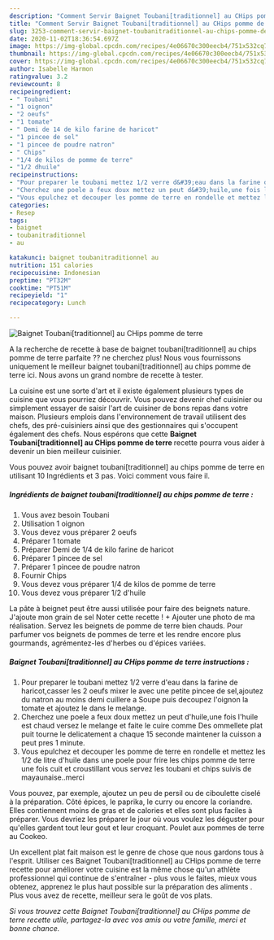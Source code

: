 ```yaml
---
description: "Comment Servir Baignet Toubani[traditionnel] au CHips pomme de terre"
title: "Comment Servir Baignet Toubani[traditionnel] au CHips pomme de terre"
slug: 3253-comment-servir-baignet-toubanitraditionnel-au-chips-pomme-de-terre
date: 2020-11-02T18:36:54.697Z
image: https://img-global.cpcdn.com/recipes/4e06670c300eecb4/751x532cq70/baignet-toubanitraditionnel-au-chips-pomme-de-terre-photo-principale-de-la-recette.jpg
thumbnail: https://img-global.cpcdn.com/recipes/4e06670c300eecb4/751x532cq70/baignet-toubanitraditionnel-au-chips-pomme-de-terre-photo-principale-de-la-recette.jpg
cover: https://img-global.cpcdn.com/recipes/4e06670c300eecb4/751x532cq70/baignet-toubanitraditionnel-au-chips-pomme-de-terre-photo-principale-de-la-recette.jpg
author: Isabelle Harmon
ratingvalue: 3.2
reviewcount: 8
recipeingredient:
- " Toubani"
- "1 oignon"
- "2 oeufs"
- "1 tomate"
- " Demi de 14 de kilo farine de haricot"
- "1 pincee de sel"
- "1 pincee de poudre natron"
- " Chips"
- "1/4 de kilos de pomme de terre"
- "1/2 dhuile"
recipeinstructions:
- "Pour preparer le toubani mettez 1/2 verre d&#39;eau dans la farine de haricot,casser les 2 oeufs mixer le avec une petite pincee de sel,ajoutez du natron au moins demi cuillere a Soupe puis decoupez l&#39;oignon la tomate et ajoutez le dans le melange."
- "Cherchez une poele a feux doux mettez un peut d&#39;huile,une fois l&#39;huile est chaud versez le melange et faite le cuire comme Des ommellete plat puit tourne le delicatement a chaque 15 seconde maintener la cuisson a peut pres 1 minute."
- "Vous epulchez et decouper les pomme de terre en rondelle et mettez les 1/2 de litre d&#39;huile dans une poele pour frire les chips pomme de terre une fois cuit et croustillant vous servez les toubani et chips suivis de mayaunaise..merci"
categories:
- Resep
tags:
- baignet
- toubanitraditionnel
- au

katakunci: baignet toubanitraditionnel au 
nutrition: 151 calories
recipecuisine: Indonesian
preptime: "PT32M"
cooktime: "PT51M"
recipeyield: "1"
recipecategory: Lunch

---
```



![Baignet Toubani[traditionnel] au CHips pomme de terre](https://img-global.cpcdn.com/recipes/4e06670c300eecb4/751x532cq70/baignet-toubanitraditionnel-au-chips-pomme-de-terre-photo-principale-de-la-recette.jpg)

A la recherche de recette à base de baignet toubani[traditionnel] au chips pomme de terre parfaite ?? ne cherchez plus! Nous vous fournissons uniquement le meilleur baignet toubani[traditionnel] au chips pomme de terre ici. Nous avons un grand nombre de recette à tester.

La cuisine est une sorte d'art et il existe également plusieurs types de cuisine que vous pourriez découvrir. Vous pouvez devenir chef cuisinier ou simplement essayer de saisir l'art de cuisiner de bons repas dans votre maison. Plusieurs emplois dans l'environnement de travail utilisent des chefs, des pré-cuisiniers ainsi que des gestionnaires qui s'occupent également des chefs. Nous espérons que cette <strong> Baignet Toubani[traditionnel] au CHips pomme de terre </strong> recette pourra vous aider à devenir un bien meilleur cuisinier.

<!--inarticleads1-->

Vous pouvez avoir baignet toubani[traditionnel] au chips pomme de terre en utilisant 10 Ingrédients et 3 pas. Voici comment vous faire il.

##### Ingrédients de baignet toubani[traditionnel] au chips pomme de terre :

1. Vous avez besoin  Toubani
1. Utilisation 1 oignon
1. Vous devez vous préparer 2 oeufs
1. Préparer 1 tomate
1. Préparer  Demi de 1/4 de kilo farine de haricot
1. Préparer 1 pincee de sel
1. Préparer 1 pincee de poudre natron
1. Fournir  Chips
1. Vous devez vous préparer 1/4 de kilos de pomme de terre
1. Vous devez vous préparer 1/2 d&#39;huile


La pâte à beignet peut être aussi utilisée pour faire des beignets nature. J&#39;ajoute mon grain de sel Noter cette recette ! + Ajouter une photo de ma réalisation. Servez les beignets de pomme de terre bien chauds. Pour parfumer vos beignets de pommes de terre et les rendre encore plus gourmands, agrémentez-les d&#39;herbes ou d&#39;épices variées. 

<!--inarticleads2-->

##### Baignet Toubani[traditionnel] au CHips pomme de terre instructions :

1. Pour preparer le toubani mettez 1/2 verre d&#39;eau dans la farine de haricot,casser les 2 oeufs mixer le avec une petite pincee de sel,ajoutez du natron au moins demi cuillere a Soupe puis decoupez l&#39;oignon la tomate et ajoutez le dans le melange.
1. Cherchez une poele a feux doux mettez un peut d&#39;huile,une fois l&#39;huile est chaud versez le melange et faite le cuire comme Des ommellete plat puit tourne le delicatement a chaque 15 seconde maintener la cuisson a peut pres 1 minute.
1. Vous epulchez et decouper les pomme de terre en rondelle et mettez les 1/2 de litre d&#39;huile dans une poele pour frire les chips pomme de terre une fois cuit et croustillant vous servez les toubani et chips suivis de mayaunaise..merci


Vous pouvez, par exemple, ajoutez un peu de persil ou de ciboulette ciselé à la préparation. Côté épices, le paprika, le curry ou encore la coriandre. Elles contiennent moins de gras et de calories et elles sont plus faciles à préparer. Vous devriez les préparer le jour où vous voulez les déguster pour qu&#39;elles gardent tout leur gout et leur croquant. Poulet aux pommes de terre au Cookeo. 

<!--inarticleads1-->

<p>
Un excellent plat fait maison est le genre de chose que nous gardons tous à l'esprit. Utiliser ces Baignet Toubani[traditionnel] au CHips pomme de terre recette pour améliorer votre cuisine est la même chose qu'un athlète professionnel qui continue de s'entraîner - plus vous le faites, mieux vous obtenez, apprenez le plus haut possible sur la préparation des aliments . Plus vous avez de recette, meilleur sera le goût de vos plats.
</p>

<p>
<i>Si vous trouvez cette Baignet Toubani[traditionnel] au CHips pomme de terre recette utile, partagez-la avec vos amis ou votre famille, merci et bonne chance.</i>
</p>

